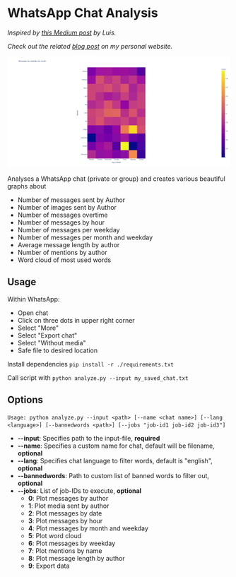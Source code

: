 # WhatsApp Chat Analysis

*Inspired by [this Medium post](https://medium.com/mcd-unison/whatsapp-group-chat-analysis-with-python-3f5196280ba) by
Luis.*

*Check out the related [blog post](https://yannickspoerl.de/projects/whatsapp-chat-analysis/) on my personal website.*

<p align="center">
 <img src="https://github.com/YannickSpoerl/whatsapp-chat-analysis/blob/main/example.gif" alt="Example" width="800">
</p>

Analyses a WhatsApp chat (private or group) and creates various beautiful graphs about

- Number of messages sent by Author
- Number of images sent by Author
- Number of messages overtime
- Number of messages by hour
- Number of messages per weekday
- Number of messages per month and weekday
- Average message length by author
- Number of mentions by author
- Word cloud of most used words

## Usage

Within WhatsApp:

- Open chat
- Click on three dots in upper right corner
- Select "More"
- Select "Export chat"
- Select "Without media"
- Safe file to desired location

Install dependencies
`pip install -r ./requirements.txt`

Call script with
`python analyze.py --input my_saved_chat.txt`

## Options

`Usage: python analyze.py --input <path> [--name <chat name>] [--lang <language>] [--bannedwords <path>] [--jobs "job-id1 job-id2 job-id3"]`

- **--input**: Specifies path to the input-file, **required**
- **--name**: Specifies a custom name for chat, default will be filename, **optional**
- **--lang**: Specifies chat language to filter words, default is "english", **optional**
- **--bannedwords**: Path to custom list of banned words to filter out, **optional**
- **--jobs**: List of job-IDs to execute, **optional**
  - **0**: Plot messages by author
  - **1**: Plot media sent by author
  - **2**: Plot messages by date
  - **3**: Plot messages by hour
  - **4**: Plot messages by month and weekday
  - **5**: Plot word cloud
  - **6**: Plot messages by weekday
  - **7**: Plot mentions by name
  - **8**: Plot message length by author
  - **9**: Export data
